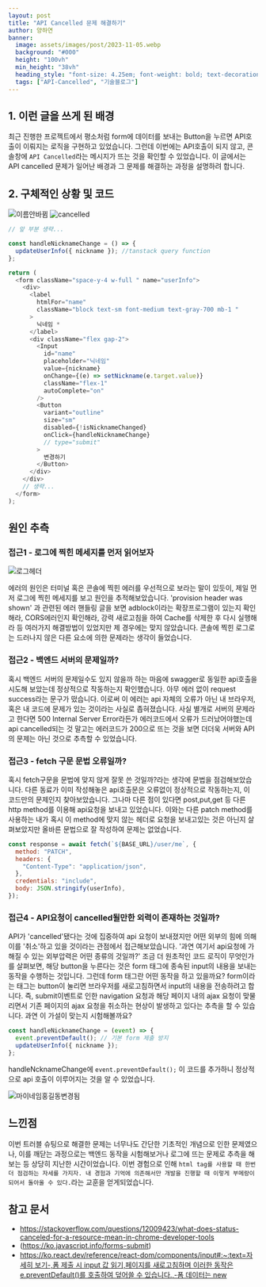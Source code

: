 ```yaml
---
layout: post
title: "API Cancelled 문제 해결하기"
author: 양하연
banner:
  image: assets/images/post/2023-11-05.webp
  background: "#000"
  height: "100vh"
  min_height: "38vh"
  heading_style: "font-size: 4.25em; font-weight: bold; text-decoration: underline"
  tags: ["API-Cancelled", "기술블로그"]
---
```


## 1. 이런 글을 쓰게 된 배경

최근 진행한 프로젝트에서 평소처럼 form에 데이터를 보내는 Button을 누르면 API호출이 이뤄지는 로직을 구현하고 있었습니다.
그런데 이번에는 API호출이 되지 않고, 콘솔창에 `API Cancelled`라는 메시지가 뜨는 것을 확인할 수 있었습니다.
이 글에서는 API cancelled 문제가 일어난 배경과 그 문제를 해결하는 과정을 설명하려 합니다.

## 2. 구체적인 상황 및 코드

<img src="/Users/hayeon/Downloads/마이네임안바뀜.gif" alt="이름안바뀜">

<img alt="cancelled" src="![image.png](https://prod-files-secure.s3.us-west-2.amazonaws.com/1ee811a0-1243-4c1a-a362-fece1e87dc36/0af29550-d840-46b6-b948-b6d32e48c6db/image.png)"/>

```js
// 앞 부분 생략...

const handleNicknameChange = () => {
  updateUserInfo({ nickname }); //tanstack query function
};

return (
  <form className="space-y-4 w-full " name="userInfo">
    <div>
      <label
        htmlFor="name"
        className="block text-sm font-medium text-gray-700 mb-1 "
      >
        닉네임 *
      </label>
      <div className="flex gap-2">
        <Input
          id="name"
          placeholder="닉네임"
          value={nickname}
          onChange={(e) => setNickname(e.target.value)}
          className="flex-1"
          autoComplete="on"
        />
        <Button
          variant="outline"
          size="sm"
          disabled={!isNicknameChanged}
          onClick={handleNicknameChange}
          // type="submit"
        >
          변경하기
        </Button>
      </div>
    </div>
    // 생략...
  </form>
);
```

## 원인 추측

### 접근1 - 로그에 찍힌 메세지를 먼저 읽어보자

![로그헤더](https://github.com/user-attachments/assets/5235fdf1-1281-4523-bd6b-b86be2bd7a83)

에러의 원인은 터미널 혹은 콘솔에 찍힌 에러를 우선적으로 보라는 말이 있듯이, 제일 먼저 로그에 찍힌 메세지를 보고 원인을 추적해보았습니다.
'provision header was shown' 과 관련된 에러 핸들링 글을 보면 adblock이라는 확장프로그램이 있는지 확인해라, CORS에러인지 확인해라, 강력 새로고침을 하여 Cache를 삭제한 후 다시 실행해라 등 여러가지 해결방법이 있었지만 제 경우에는 맞지 않았습니다. 콘솔에 찍힌 로그로는 드러나지 않은 다른 요소에 의한 문제라는 생각이 들었습니다.

### 접근2 - 백엔드 서버의 문제일까?

혹시 백엔드 서버의 문제일수도 있지 않을까 하는 마음에 swagger로 동일한 api호출을 시도해 보았는데 정상적으로 작동하는지 확인했습니다.
아무 에러 없이 request success라는 문구가 떴습니다. 이로써 이 에러는 api 자체의 오류가 아닌 내 브라우저, 혹은 내 코드에 문제가 있는 것이라는 사실로 좁혀졌습니다.
사실 별개로 서버의 문제라고 한다면 500 Internal Server Error라든가 에러코드에서 오류가 드러났어야했는데 api cancelled되는 것 말고는 에러코드가 200으로 뜨는 것을 보면 더더욱 서버와 API의 문제는 아닌 것으로 추측할 수 있었습니다.

### 접근3 - fetch 구문 문법 오류일까?

혹시 fetch구문을 문법에 맞지 않게 잘못 쓴 것일까?라는 생각에 문법을 점검해보았습니다.
다른 동료가 이미 작성해놓은 api호출문은 오류없이 정상적으로 작동하는지, 이 코드만의 문제인지 찾아보았습니다.
그나마 다른 점이 있다면 post,put,get 등 다른 http method를 이용해 api요청을 보내고 있었습니다. 이와는 다른 patch method를 사용하는 내가 혹시 이 method에 맞지 않는 헤더로 요청을 보내고있는 것은 아닌지 살펴보았지만 올바른 문법으로 잘 작성하여 문제는 없었습니다.

```js
const response = await fetch(`${BASE_URL}/user/me`, {
  method: "PATCH",
  headers: {
    "Content-Type": "application/json",
  },
  credentials: "include",
  body: JSON.stringify(userInfo),
});
```

### 접근4 - API요청이 cancelled될만한 외력이 존재하는 것일까?

API가 'cancelled'됐다는 것에 집중하여 api 요청이 보내졌지만 어떤 외부의 힘에 의해 이를 '취소'하고 있을 것이라는 관점에서 접근해보았습니다.
'과연 여기서 api요청에 가해질 수 있는 외부압력은 어떤 종류의 것일까?' 조금 더 원초적인 코드 로직이 무엇인가를 살펴보면, 해당 button을 누른다는 것은 form 태그에 종속된 input의 내용을 보내는 동작을 수행하는 것입니다.
그런데 form 태그란 어떤 동작을 하고 있을까요? form이라는 태그는 button이 눌리면 브라우저를 새로고침하면서 input의 내용을 전송하려고 합니다.
즉, submit이벤트로 인한 navigation 요청과 해당 페이지 내의 ajax 요청이 맞물리면서 기존 페이지의 ajax 요청을 취소하는 현상이 발생하고 있다는 추측을 할 수 있습니다. 과연 이 가설이 맞는지 시험해볼까요?

```js
const handleNicknameChange = (event) => {
  event.preventDefault(); // 기본 form 제출 방지
  updateUserInfo({ nickname });
};
```

handleNcknameChange에 `event.preventDefault();` 이 코드를 추가하니 정상적으로 api 호출이 이루어지는 것을 알 수 있었습니다.

![마이네임홍길동변경됨](https://github.com/user-attachments/assets/a0a22ace-5027-412e-b0e3-3f799cee8b92)

## 느낀점

이번 트러블 슈팅으로 해결한 문제는 너무나도 간단한 기초적인 개념으로 인한 문제였으나, 이를 깨닫는 과정으로는 백엔드 동작을 시험해보거나 로그에 뜨는 문제로 추측을 해보는 등 상당히 지난한 시간이었습니다. 이번 경험으로 인해 `html tag를 사용할 때 한번 더 점검하는 자세를 가지자. 내 경험과 기억에 의존해서만 개발을 진행할 때 이렇게 부메랑이 되어서 돌아올 수 있다.`라는 교훈을 얻게되었습니다.

## 참고 문서

- https://stackoverflow.com/questions/12009423/what-does-status-canceled-for-a-resource-mean-in-chrome-developer-tools
- (https://ko.javascript.info/forms-submit)
- [https://ko.react.dev/reference/react-dom/components/input#:~:text=자세히 보기-,폼 제출 시 input 값 읽기,페이지를 새로고침하며 이러한 동작은 e.preventDefault()를 호출하여 덮어쓸 수 있습니다.,-폼 데이터는 new](<https://ko.react.dev/reference/react-dom/components/input#:~:text=%EC%9E%90%EC%84%B8%ED%9E%88%20%EB%B3%B4%EA%B8%B0-,%ED%8F%BC%20%EC%A0%9C%EC%B6%9C%20%EC%8B%9C%20input%20%EA%B0%92%20%EC%9D%BD%EA%B8%B0,%ED%8E%98%EC%9D%B4%EC%A7%80%EB%A5%BC%20%EC%83%88%EB%A1%9C%EA%B3%A0%EC%B9%A8%ED%95%98%EB%A9%B0%20%EC%9D%B4%EB%9F%AC%ED%95%9C%20%EB%8F%99%EC%9E%91%EC%9D%80%20e.preventDefault()%EB%A5%BC%20%ED%98%B8%EC%B6%9C%ED%95%98%EC%97%AC%20%EB%8D%AE%EC%96%B4%EC%93%B8%20%EC%88%98%20%EC%9E%88%EC%8A%B5%EB%8B%88%EB%8B%A4.,-%ED%8F%BC%20%EB%8D%B0%EC%9D%B4%ED%84%B0%EB%8A%94%20new>)
